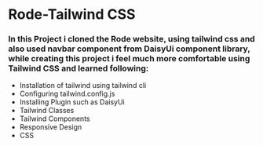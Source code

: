 # Rode-Tailwind CSS

### In this Project i cloned the Rode website, using tailwind css and also used navbar component from DaisyUi component library, while creating this project i feel much more comfortable using Tailwind CSS and learned following:

- Installation of tailwind using tailwind cli
- Configuring tailwind.config.js
- Installing Plugin such as DaisyUi
- Tailwind Classes
- Tailwind Components
- Responsive Design
- CSS
